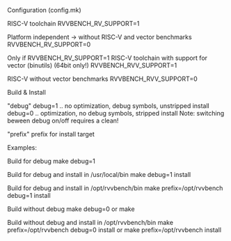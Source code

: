 
Configuration (config.mk)

RISC-V toolchain
RVVBENCH_RV_SUPPORT=1

Platform independent -> without RISC-V and vector benchmarks
RVVBENCH_RV_SUPPORT=0

Only if RVVBENCH_RV_SUPPORT=1
RISC-V toolchain with support for vector (binutils) (64bit only!)
RVVBENCH_RVV_SUPPORT=1

RISC-V without vector benchmarks
RVVBENCH_RVV_SUPPORT=0


Build & Install

"debug"
debug=1 .. no optimization, debug symbols, unstripped install
debug=0 .. optimization, no debug symbols, stripped install
Note: switching beween debug on/off requires a clean!

"prefix"
prefix for install target

Examples:

Build for debug
make debug=1 

Build for debug and install in /usr/local/bin
make debug=1 install

Build for debug and install in /opt/rvvbench/bin
make prefix=/opt/rvvbench debug=1 install

Build without debug
make debug=0
or
make

Build without debug and install in /opt/rvvbench/bin
make prefix=/opt/rvvbench debug=0 install
or
make prefix=/opt/rvvbench install
